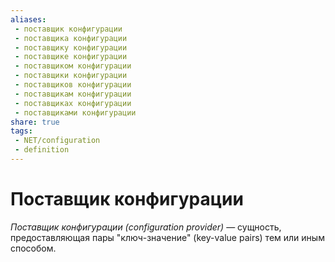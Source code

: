 ```yaml
---
aliases:
 - поставщик конфигурации
 - поставщика конфигурации
 - поставщику конфигурации
 - поставщике конфигурации
 - поставщиком конфигурации
 - поставщики конфигурации
 - поставщиков конфигурации
 - поставщикам конфигурации
 - поставщиках конфигурации
 - поставщиками конфигурации
share: true
tags:
 - NET/configuration
 - definition
---
```

# Поставщик конфигурации
*Поставщик конфигурации (configuration provider)* — сущность, предоставляющая пары "ключ-значение" (key-value pairs) тем или иным способом.